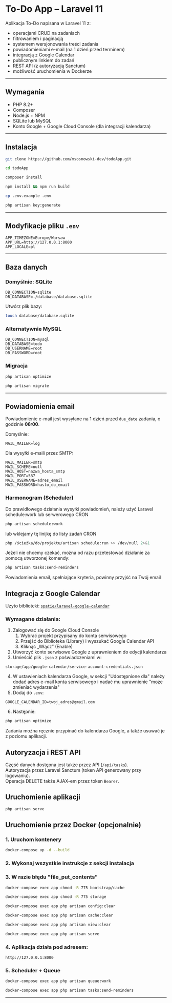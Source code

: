# To-Do App – Laravel 11

Aplikacja To-Do napisana w Laravel 11 z:
- operacjami CRUD na zadaniach
- filtrowaniem i paginacją
- systemem wersjonowania treści zadania
- powiadomieniami e-mail (na 1 dzień przed terminem)
- integracją z Google Calendar
- publicznym linkiem do zadań
- REST API (z autoryzacją Sanctum)
- możliwość uruchomienia w Dockerze

---

## Wymagania
- PHP 8.2+
- Composer
- Node.js + NPM
- SQLite lub MySQL
- Konto Google + Google Cloud Console (dla integracji kalendarza)

---

## Instalacja

```bash
git clone https://github.com/msosnowski-dev/todoApp.git
```
```bash
cd todoApp
```
```bash
composer install
```
```bash
npm install && npm run build
```
```bash
cp .env.example .env
```
```bash
php artisan key:generate
```

---

## Modyfikacje pliku `.env`

```dotenv
APP_TIMEZONE=Europe/Warsaw
APP_URL=http://127.0.0.1:8000
APP_LOCALE=pl
```

---

## Baza danych

### Domyślnie: SQLite

```dotenv
DB_CONNECTION=sqlite
DB_DATABASE=./database/database.sqlite
```

Utwórz plik bazy:

```bash
touch database/database.sqlite
```

### Alternatywnie MySQL

```dotenv
DB_CONNECTION=mysql
DB_DATABASE=todo
DB_USERNAME=root
DB_PASSWORD=root
```

### Migracja

```bash
php artisan optimize
```
```bash
php artisan migrate
```

---

## Powiadomienia email

Powiadomienie e-mail jest wysyłane na 1 dzień przed `due_date` zadania, o godzinie **08:00**.

Domyślnie:

```dotenv
MAIL_MAILER=log
```

Dla wysyłki e-maili przez SMTP:

```dotenv
MAIL_MAILER=smtp
MAIL_SCHEME=null
MAIL_HOST=nazwa_hosta_smtp
MAIL_PORT=587
MAIL_USERNAME=adres_email
MAIL_PASSWORD=haslo_do_email
```

### Harmonogram (Scheduler)

Do prawidłowego działania wysyłki powiadomień, należy użyć Laravel schedule:work lub serwerowego CRON

```bash
php artisan schedule:work
```

lub wklejamy tę linijkę do listy zadań CRON

```bash
php /ścieżka/do/projektu/artisan schedule:run >> /dev/null 2>&1
```

Jeżeli nie chcemy czekać, można od razu przetestować działanie za pomocą utworzonej komendy:

```bash
php artisan tasks:send-reminders
```

Powiadomienia email, spełniające kryteria, powinny przyjść na Twój email

## Integracja z Google Calendar

Użyto biblioteki: [`spatie/laravel-google-calendar`](https://github.com/spatie/laravel-google-calendar)

### Wymagane działania:

1. Zalogować się do Google Cloud Console
   1. Wybrać projekt przypisany do konta serwisowego
   2. Przejść do Biblioteka (Library) i wyszukać Google Calendar API
   3. Kliknąć „Włącz” (Enable)
2. Utworzyć konto serwisowe Google z uprawnieniem do edycji kalendarza
3. Umieścić plik `.json` z poświadczeniami w:

```
storage/app/google-calendar/service-account-credentials.json
```

4. W ustawieniach kalendarza Google, w sekcji "Udostępnione dla" należy dodać adres e-mail konta serwisowego i nadać mu uprawnienie "może zmieniać wydarzenia"
5. Dodaj do `.env`:

```dotenv
GOOGLE_CALENDAR_ID=twoj_adres@gmail.com
```

6. Następnie:

```bash
php artisan optimize
```

Zadania można ręcznie przypinać do kalendarza Google, a także usuwać je z poziomu aplikacji.

## Autoryzacja i REST API

Część danych dostępna jest także przez API (`/api/tasks`).  
Autoryzacja przez Laravel Sanctum (token API generowany przy logowaniu).  
Operacja DELETE także AJAX-em przez token `Bearer`.

## Uruchomienie aplikacji

```bash
php artisan serve
```

## Uruchomienie przez Docker (opcjonalnie)

### 1. Uruchom kontenery

```bash
docker-compose up -d --build
```

### 2. Wykonaj wszystkie instrukcje z sekcji instalacja

### 3. W razie błędu "file_put_contents"

```bash
docker-compose exec app chmod -R 775 bootstrap/cache
```
```bash
docker-compose exec app chmod -R 775 storage
```
```bash
docker-compose exec app php artisan config:clear
```
```bash
docker-compose exec app php artisan cache:clear
```
```bash
docker-compose exec app php artisan view:clear
```
```bash
docker-compose exec app php artisan serve
```

### 4. Aplikacja działa pod adresem:

```
http://127.0.0.1:8000
```

### 5. Scheduler + Queue

```bash
docker-compose exec app php artisan queue:work
```
```bash
docker-compose exec app php artisan tasks:send-reminders
```

---